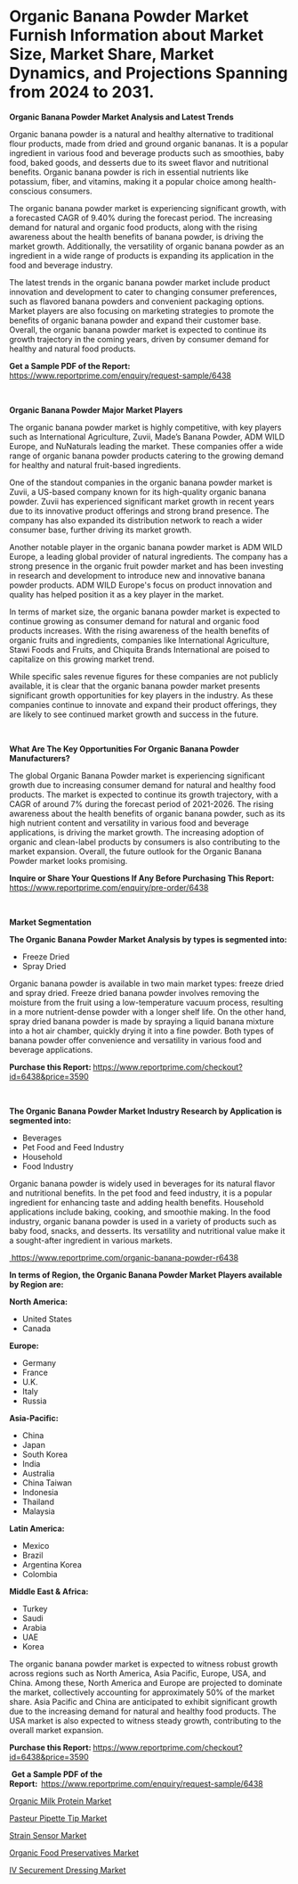 <p><h1>Organic Banana Powder Market Furnish Information about Market Size, Market Share, Market Dynamics, and Projections Spanning from 2024 to 2031.</h1></p><p><strong>Organic Banana Powder Market Analysis and Latest Trends</strong></p>
<p><p>Organic banana powder is a natural and healthy alternative to traditional flour products, made from dried and ground organic bananas. It is a popular ingredient in various food and beverage products such as smoothies, baby food, baked goods, and desserts due to its sweet flavor and nutritional benefits. Organic banana powder is rich in essential nutrients like potassium, fiber, and vitamins, making it a popular choice among health-conscious consumers.</p><p>The organic banana powder market is experiencing significant growth, with a forecasted CAGR of 9.40% during the forecast period. The increasing demand for natural and organic food products, along with the rising awareness about the health benefits of banana powder, is driving the market growth. Additionally, the versatility of organic banana powder as an ingredient in a wide range of products is expanding its application in the food and beverage industry.</p><p>The latest trends in the organic banana powder market include product innovation and development to cater to changing consumer preferences, such as flavored banana powders and convenient packaging options. Market players are also focusing on marketing strategies to promote the benefits of organic banana powder and expand their customer base. Overall, the organic banana powder market is expected to continue its growth trajectory in the coming years, driven by consumer demand for healthy and natural food products.</p></p>
<p><strong>Get a Sample PDF of the Report:&nbsp;</strong> <a href="https://www.reportprime.com/enquiry/request-sample/6438">https://www.reportprime.com/enquiry/request-sample/6438</a></p>
<p>&nbsp;</p>
<p><strong>Organic Banana Powder Major Market Players</strong></p>
<p><p>The organic banana powder market is highly competitive, with key players such as International Agriculture, Zuvii, Made’s Banana Powder, ADM WILD Europe, and NuNaturals leading the market. These companies offer a wide range of organic banana powder products catering to the growing demand for healthy and natural fruit-based ingredients.</p><p>One of the standout companies in the organic banana powder market is Zuvii, a US-based company known for its high-quality organic banana powder. Zuvii has experienced significant market growth in recent years due to its innovative product offerings and strong brand presence. The company has also expanded its distribution network to reach a wider consumer base, further driving its market growth.</p><p>Another notable player in the organic banana powder market is ADM WILD Europe, a leading global provider of natural ingredients. The company has a strong presence in the organic fruit powder market and has been investing in research and development to introduce new and innovative banana powder products. ADM WILD Europe's focus on product innovation and quality has helped position it as a key player in the market.</p><p>In terms of market size, the organic banana powder market is expected to continue growing as consumer demand for natural and organic food products increases. With the rising awareness of the health benefits of organic fruits and ingredients, companies like International Agriculture, Stawi Foods and Fruits, and Chiquita Brands International are poised to capitalize on this growing market trend.</p><p>While specific sales revenue figures for these companies are not publicly available, it is clear that the organic banana powder market presents significant growth opportunities for key players in the industry. As these companies continue to innovate and expand their product offerings, they are likely to see continued market growth and success in the future.</p></p>
<p>&nbsp;</p>
<p><strong>What Are The Key Opportunities For Organic Banana Powder Manufacturers?</strong></p>
<p><p>The global Organic Banana Powder market is experiencing significant growth due to increasing consumer demand for natural and healthy food products. The market is expected to continue its growth trajectory, with a CAGR of around 7% during the forecast period of 2021-2026. The rising awareness about the health benefits of organic banana powder, such as its high nutrient content and versatility in various food and beverage applications, is driving the market growth. The increasing adoption of organic and clean-label products by consumers is also contributing to the market expansion. Overall, the future outlook for the Organic Banana Powder market looks promising.</p></p>
<p><strong>Inquire or Share Your Questions If Any Before Purchasing This Report:</strong> <a href="https://www.reportprime.com/enquiry/pre-order/6438">https://www.reportprime.com/enquiry/pre-order/6438</a></p>
<p>&nbsp;</p>
<p><strong>Market Segmentation</strong></p>
<p><strong>The Organic Banana Powder Market Analysis by types is segmented into:</strong></p>
<p><ul><li>Freeze Dried</li><li>Spray Dried</li></ul></p>
<p><p>Organic banana powder is available in two main market types: freeze dried and spray dried. Freeze dried banana powder involves removing the moisture from the fruit using a low-temperature vacuum process, resulting in a more nutrient-dense powder with a longer shelf life. On the other hand, spray dried banana powder is made by spraying a liquid banana mixture into a hot air chamber, quickly drying it into a fine powder. Both types of banana powder offer convenience and versatility in various food and beverage applications.</p></p>
<p><strong>Purchase this Report:&nbsp;</strong><a href="https://www.reportprime.com/checkout?id=6438&price=3590">https://www.reportprime.com/checkout?id=6438&price=3590</a></p>
<p>&nbsp;</p>
<p><strong>The Organic Banana Powder Market Industry Research by Application is segmented into:</strong></p>
<p><ul><li>Beverages</li><li>Pet Food and Feed Industry</li><li>Household</li><li>Food Industry</li></ul></p>
<p><p>Organic banana powder is widely used in beverages for its natural flavor and nutritional benefits. In the pet food and feed industry, it is a popular ingredient for enhancing taste and adding health benefits. Household applications include baking, cooking, and smoothie making. In the food industry, organic banana powder is used in a variety of products such as baby food, snacks, and desserts. Its versatility and nutritional value make it a sought-after ingredient in various markets.</p></p>
<p><a href="https://www.reportprime.com/organic-banana-powder-r6438">&nbsp;https://www.reportprime.com/organic-banana-powder-r6438</a></p>
<p><strong>In terms of Region, the Organic Banana Powder Market Players available by Region are:</strong></p>
<p>
    <p> <strong> North America: </strong>
        <ul>
            <li>United States</li>
            <li>Canada</li>
        </ul>
        </p> 
    <p> <strong> Europe: </strong>
        <ul>
            <li>Germany</li>
            <li>France</li>
            <li>U.K.</li>
            <li>Italy</li>
            <li>Russia</li>
        </ul>
        </p> 
    <p> <strong> Asia-Pacific: </strong>
        <ul>
            <li>China</li>
            <li>Japan</li>
            <li>South Korea</li>
            <li>India</li>
            <li>Australia</li>
            <li>China Taiwan</li>
            <li>Indonesia</li>
            <li>Thailand</li>
            <li>Malaysia</li>
        </ul>
        </p> 
    <p> <strong> Latin America: </strong>
        <ul>
            <li>Mexico</li>
            <li>Brazil</li>
            <li>Argentina Korea</li>
            <li>Colombia</li>
        </ul>
        </p> 
    <p> <strong> Middle East & Africa: </strong>
        <ul>
            <li>Turkey</li>
            <li>Saudi</li>
            <li>Arabia</li>
            <li>UAE</li>
            <li>Korea</li>
        </ul>
    </p>
    </p>
<p><p>The organic banana powder market is expected to witness robust growth across regions such as North America, Asia Pacific, Europe, USA, and China. Among these, North America and Europe are projected to dominate the market, collectively accounting for approximately 50% of the market share. Asia Pacific and China are anticipated to exhibit significant growth due to the increasing demand for natural and healthy food products. The USA market is also expected to witness steady growth, contributing to the overall market expansion.</p></p>
<p><strong>Purchase this Report: </strong><a href="https://www.reportprime.com/checkout?id=6438&price=3590">https://www.reportprime.com/checkout?id=6438&price=3590</a></p>
<p>&nbsp;<strong>Get a Sample PDF of the Report:&nbsp;&nbsp;</strong><a href="https://www.reportprime.com/enquiry/request-sample/6438">https://www.reportprime.com/enquiry/request-sample/6438</a></p>
<p><strong></strong></p>
<p><p><a href="https://github.com/mandarincruisesvn/Market-Research-Report-List-1/blob/main/organic-milk-protein-market.md">Organic Milk Protein Market</a></p><p><a href="https://medium.com/@mdalsohelmia44/insights-into-pasteur-pipette-tip-market-share-and-competitive-landscape-for-period-from-2024-to-f10684682ea5">Pasteur Pipette Tip Market</a></p><p><a href="https://www.linkedin.com/pulse/global-strain-sensor-industry-research-report-competitive-landscape-mqe7f?trackingId=OzlpGkGMQ32clTdWmuBpcg%3D%3D">Strain Sensor Market</a></p><p><a href="https://github.com/julian6Skinner/Market-Research-Report-List-1/blob/main/organic-food-preservatives-market.md">Organic Food Preservatives Market</a></p><p><a href="https://medium.com/@rosslarkin2012/iv-securement-dressing-market-size-share-trends-analysis-report-by-product-flat-film-ded8c2fbe78c">IV Securement Dressing Market</a></p></p>